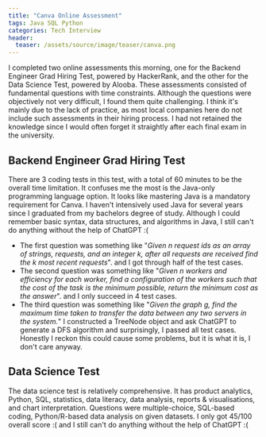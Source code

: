 ```yaml
---
title: "Canva Online Assessment"
tags: Java SQL Python
categories: Tech Interview
header:
  teaser: /assets/source/image/teaser/canva.png
---
```


I completed two online assessments this morning, one for the Backend Engineer Grad Hiring Test, powered by HackerRank, and the other for the Data Science Test, powered by Alooba. These assessments consisted of fundamental questions with time constraints. Although the questions were objectively not very difficult, I found them quite challenging. I think it's mainly due to the lack of practice, as most local companies here do not include such assessments in their hiring process. I had not retained the knowledge since I would often forget it straightly after each final exam in the university.

## Backend Engineer Grad Hiring Test

There are 3 coding tests in this test, with a total of 60 minutes to be the overall time limitation. It confuses me the most is the Java-only programming language option. It looks like mastering Java is a mandatory requirement for Canva. I haven't intensively used Java for several years since I graduated from my bachelors degree of study. Although I could remember basic syntax, data structures, and algorithms in Java, I still can't do anything without the help of ChatGPT :(

 - The first question was something like "_Given n request ids as an array of strings, requests, and an integer k, after all requests are received find the k most recent requests_". and I got through half of the test cases. 
 - The second question was something like "_Given n workers and efficiency for each worker, find a configuration of the workers such that the cost of the task is the minimum possible, return the minimum cost as the answer_". and I only succeed in 4 test cases.
 - The third question was something like "_Given the graph g, find the maximum time taken to transfer the data between any two servers in the system._" I constructed a TreeNode object and ask ChatGPT to generate a DFS algorithm and surprisingly, I passed all test cases. Honestly I reckon this could cause some problems, but it is what it is, I don't care anyway.

## Data Science Test

The data science test is relatively comprehensive. It has product analytics, Python, SQL, statistics, data literacy, data analysis, reports & visualisations, and chart interpretation. Questions were multiple-choice, SQL-based coding, Python/R-based data analysis on given datasets. 
I only got 45/100 overall score :( and I still can't do anything without the help of ChatGPT :(


